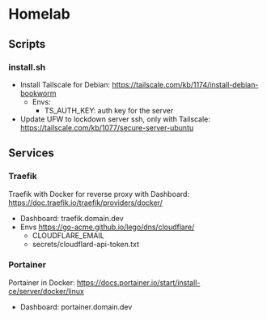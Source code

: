 # Homelab

## Scripts

### install.sh

- Install Tailscale for Debian: https://tailscale.com/kb/1174/install-debian-bookworm
  - Envs:
    - TS_AUTH_KEY: auth key for the server
- Update UFW to lockdown server ssh, only with Tailscale: https://tailscale.com/kb/1077/secure-server-ubuntu


## Services

### Traefik

Traefik with Docker for reverse proxy with Dashboard: https://doc.traefik.io/traefik/providers/docker/

- Dashboard: traefik.domain.dev
- Envs https://go-acme.github.io/lego/dns/cloudflare/
  - CLOUDFLARE_EMAIL
  - secrets/cloudflard-api-token.txt


### Portainer

Portainer in Docker: https://docs.portainer.io/start/install-ce/server/docker/linux

- Dashboard: portainer.domain.dev
